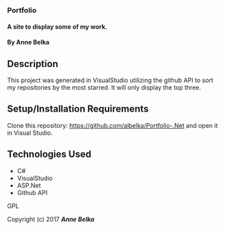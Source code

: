 ### Portfolio

#### A site to display some of my work.

#### By **Anne Belka**


## Description
This project was generated in VisualStudio utilizing the github API to sort my repositories by the most starred. It will only display the top three. 

## Setup/Installation Requirements

Clone this repository: https://github.com/albelka/Portfolio-.Net
 and open it in Visual Studio.

## Technologies Used
* C#
* VisualStudio
* ASP.Net
* Github API

GPL

Copyright (c) 2017 **_Anne Belka_**